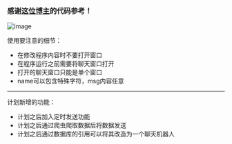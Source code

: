 ### 感谢[这位博主](https://blog.51cto.com/14510351/2484376)的代码参考！
![image](https://pic2.zhimg.com/80/v2-68c79ea2d95538ecc8fd61b95a2273bd_1440w.jpg)


使用要注意的细节：

* 在修改程序内容时不要打开窗口
* 在程序运行之前需要将聊天窗口打开
* 打开的聊天窗口只能是单个窗口
* name可以包含特殊字符，msg内容任意

-------------------

计划新增的功能：

* 计划之后加入定时发送功能
* 计划之后通过爬虫爬取数据后将数据发送
* 计划之后通过数据库的引用可以将其改造为一个聊天机器人
